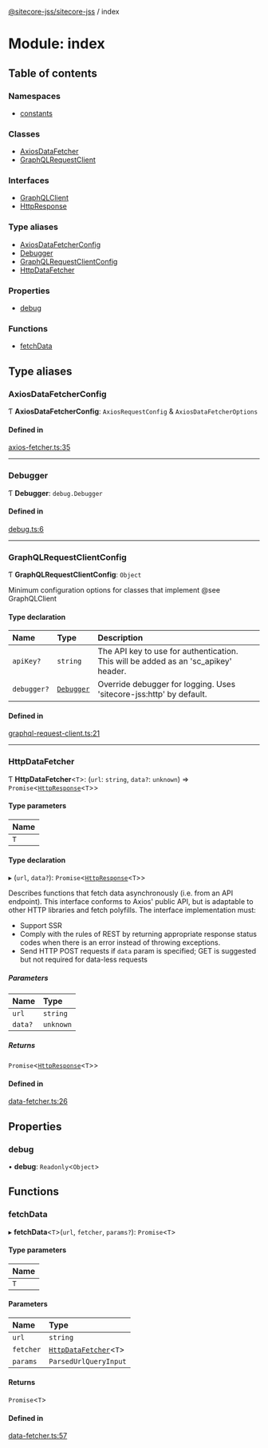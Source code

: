 [@sitecore-jss/sitecore-jss](../README.md) / index

# Module: index

## Table of contents

### Namespaces

- [constants](index.constants.md)

### Classes

- [AxiosDataFetcher](../classes/index.AxiosDataFetcher.md)
- [GraphQLRequestClient](../classes/index.GraphQLRequestClient.md)

### Interfaces

- [GraphQLClient](../interfaces/index.GraphQLClient.md)
- [HttpResponse](../interfaces/index.HttpResponse.md)

### Type aliases

- [AxiosDataFetcherConfig](index.md#axiosdatafetcherconfig)
- [Debugger](index.md#debugger)
- [GraphQLRequestClientConfig](index.md#graphqlrequestclientconfig)
- [HttpDataFetcher](index.md#httpdatafetcher)

### Properties

- [debug](index.md#debug)

### Functions

- [fetchData](index.md#fetchdata)

## Type aliases

### AxiosDataFetcherConfig

Ƭ **AxiosDataFetcherConfig**: `AxiosRequestConfig` & `AxiosDataFetcherOptions`

#### Defined in

[axios-fetcher.ts:35](https://github.com/Sitecore/jss/blob/695577da/packages/sitecore-jss/src/axios-fetcher.ts#L35)

___

### Debugger

Ƭ **Debugger**: `debug.Debugger`

#### Defined in

[debug.ts:6](https://github.com/Sitecore/jss/blob/695577da/packages/sitecore-jss/src/debug.ts#L6)

___

### GraphQLRequestClientConfig

Ƭ **GraphQLRequestClientConfig**: `Object`

Minimum configuration options for classes that implement @see GraphQLClient

#### Type declaration

| Name | Type | Description |
| :------ | :------ | :------ |
| `apiKey?` | `string` | The API key to use for authentication. This will be added as an 'sc_apikey' header. |
| `debugger?` | [`Debugger`](index.md#debugger) | Override debugger for logging. Uses 'sitecore-jss:http' by default. |

#### Defined in

[graphql-request-client.ts:21](https://github.com/Sitecore/jss/blob/695577da/packages/sitecore-jss/src/graphql-request-client.ts#L21)

___

### HttpDataFetcher

Ƭ **HttpDataFetcher**<`T`\>: (`url`: `string`, `data?`: `unknown`) => `Promise`<[`HttpResponse`](../interfaces/index.HttpResponse.md)<`T`\>\>

#### Type parameters

| Name |
| :------ |
| `T` |

#### Type declaration

▸ (`url`, `data?`): `Promise`<[`HttpResponse`](../interfaces/index.HttpResponse.md)<`T`\>\>

Describes functions that fetch data asynchronously (i.e. from an API endpoint).
This interface conforms to Axios' public API, but is adaptable to other HTTP libraries and
fetch polyfills.
The interface implementation must:
- Support SSR
- Comply with the rules of REST by returning appropriate response status codes when there is an error instead of throwing exceptions.
- Send HTTP POST requests if `data` param is specified; GET is suggested but not required for data-less requests

##### Parameters

| Name | Type |
| :------ | :------ |
| `url` | `string` |
| `data?` | `unknown` |

##### Returns

`Promise`<[`HttpResponse`](../interfaces/index.HttpResponse.md)<`T`\>\>

#### Defined in

[data-fetcher.ts:26](https://github.com/Sitecore/jss/blob/695577da/packages/sitecore-jss/src/data-fetcher.ts#L26)

## Properties

### debug

• **debug**: `Readonly`<`Object`\>

## Functions

### fetchData

▸ **fetchData**<`T`\>(`url`, `fetcher`, `params?`): `Promise`<`T`\>

#### Type parameters

| Name |
| :------ |
| `T` |

#### Parameters

| Name | Type |
| :------ | :------ |
| `url` | `string` |
| `fetcher` | [`HttpDataFetcher`](index.md#httpdatafetcher)<`T`\> |
| `params` | `ParsedUrlQueryInput` |

#### Returns

`Promise`<`T`\>

#### Defined in

[data-fetcher.ts:57](https://github.com/Sitecore/jss/blob/695577da/packages/sitecore-jss/src/data-fetcher.ts#L57)
